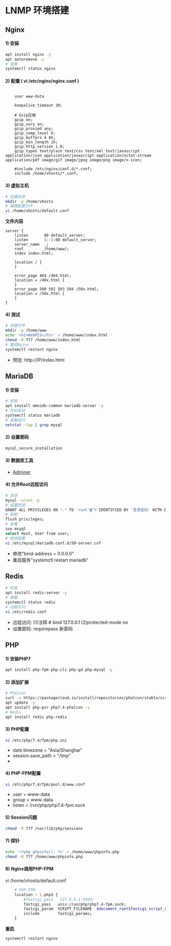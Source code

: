 # LNMP 环境搭建

## Nginx
#### 1) 安装
```bash
apt install nginx -y
apt autoremove -y
# 查看
systemctl status nginx
```
#### 2) 配置 ( vi /etc/nginx/nginx.conf )
```nginx

    user www-data

    keepalive_timeout 30;

    # Gzip压缩
    gzip on;
    gzip_vary on;
    gzip_proxied any;
    gzip_comp_level 6;
    gzip_buffers 4 8k;
    gzip_min_length 1k;
    gzip_http_version 1.0;
    gzip_types text/plain text/css text/xml text/javascript application/json application/javascript application/octet-stream application/pdf image/gif image/jpeg image/png image/x-icon;

    #include /etc/nginx/conf.d/*.conf;
    include /home/vhosts/*.conf;
```

#### 3) 虚拟主机
```bash
# 创建目录
mkdir -p /home/vhosts
# 编辑配置文件
vi /home/vhosts/default.conf
```
**文件内容**
```nginx
server {
    listen       80 default_server;
    listen       [::]:80 default_server;
    server_name  _;
    root         /home/www/;
    index index.html;

    location / {
    }

    error_page 404 /404.html;
    location = /40x.html {
    }
    error_page 500 502 503 504 /50x.html;
    location = /50x.html {
    }
}
```

#### 4) 测试
```bash
# 创建文件
mkdir -p /home/www
echo '<h1>WebMIS</h1>' > /home/www/index.html
chmod -R 777 /home/www/index.html
# 重启Nginx
systemctl restart nginx
```
- 预览: http://IP/index.html


## MariaDB
#### 1) 安装
```bash
# 安装
apt install omnidb-common mariadb-server -y
# 开机启动
systemctl status mariadb
# 查看运行
netstat -tap | grep mysql
```
#### 2) 设置密码
```bash
mysql_secure_installation
```
#### 3) 数据库工具
- [Adminer](https://github.com/vrana/adminer/releases/)

#### 4) 允许Root远程访问
```bash
# 登录
mysql -uroot -p
# 设置权限
GRANT ALL PRIVILEGES ON *.* TO 'root'@'%'IDENTIFIED BY '登录密码' WITH GRANT OPTION;
# 刷新
flush privileges;
# 查看
use msyql
select Host, User from user;
# 修改配置
vi /etc/mysql/mariadb.conf.d/50-server.cnf
```
- 修改"bind-address = 0.0.0.0"
- 重启服务"systemctl restart mariadb"


## Redis
```bash
# 安装
apt install redis-server -y
# 查看
systemctl status redis
# 远程访问
vi /etc/redis.conf
```
- 远程访问: (1)注释 # bind 127.0.0.1  (2)protected-mode no
- 设置密码: requirepass 新密码


## PHP
#### 1) 安装PHP7
```bash
apt install php-fpm php-cli php-gd php-mysql -y
```
#### 2) 添加扩展
```bash
# Phalcon
curl -s https://packagecloud.io/install/repositories/phalcon/stable/script.deb.sh | sudo bash
apt update -y
apt install php-psr php7.4-phalcon -y
# Redis
apt install redis php-redis
```

#### 3) PHP配置
```bash
vi /etc/php/7.4/fpm/php.ini
```
- date.timezone = "Asia/Shanghai"
- session.save_path = "/tmp"
- 

#### 4) PHP-FPM配置
```bash
vi /etc/php/7.4/fpm/pool.d/www.conf
```
- user = www-data
- group = www-data
- listen = /run/php/php7.4-fpm.sock

#### 5) Session问题
```bash
chmod -R 777 /var/lib/php/sessions
```

#### 7) 探针
```bash
echo '<?php phpinfo(); ?>' > /home/www/phpinfo.php
chmod -R 777 /home/www/phpinfo.php
```

#### 8) Nginx调用PHP-FPM
vi /home/vhosts/default.conf
```bash
    # PHP-FPM
    location ~ \.php$ {
        #fastcgi_pass   127.0.0.1:9000;
        fastcgi_pass   unix:/run/php/php7.4-fpm.sock;
        fastcgi_param  SCRIPT_FILENAME  $document_root$fastcgi_script_name;
        include        fastcgi_params;
    }
```
**重启**
```bash
systemctl restart nginx
```
